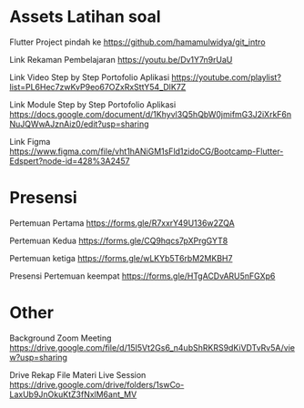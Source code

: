 # Assets Latihan soal

Flutter Project pindah ke https://github.com/hamamulwidya/git_intro

Link Rekaman Pembelajaran
https://youtu.be/Dv1Y7n9rUaU

Link Video Step by Step Portofolio Aplikasi
https://youtube.com/playlist?list=PL6Hec7zwKvP9eo67OZxRxSttY54_DlK7Z

Link Module Step by Step Portofolio Aplikasi
https://docs.google.com/document/d/1Khyvl3Q5hQbW0jmifmG3J2iXrkF6nNuJQWwAJznAiz0/edit?usp=sharing

Link Figma
https://www.figma.com/file/vht1hANiGM1sFld1zidoCG/Bootcamp-Flutter-Edspert?node-id=428%3A2457



# Presensi

Pertemuan Pertama
https://forms.gle/R7xxrY49U136w2ZQA

Pertemuan Kedua
https://forms.gle/CQ9hqcs7pXPrgGYT8

Pertemuan ketiga
https://forms.gle/wLKYb5T6rbM2MKBH7

Presensi Pertemuan keempat
https://forms.gle/HTgACDvARU5nFGXp6

# Other

Background Zoom Meeting
https://drive.google.com/file/d/15I5Vt2Gs6_n4ubShRKRS9dKiVDTvRv5A/view?usp=sharing

Drive Rekap File Materi Live Session
https://drive.google.com/drive/folders/1swCo-LaxUb9JnOkuKtZ3fNxlM6ant_MV
